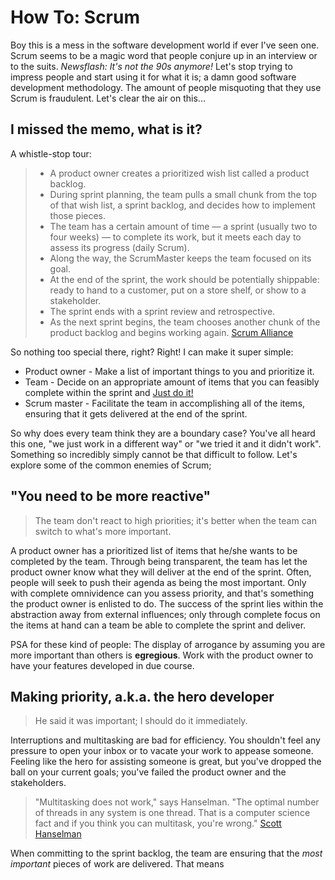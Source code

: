 # How To: Scrum

Boy this is a mess in the software development world if ever I've seen one. Scrum seems to be a magic word that people conjure up in an interview or to the suits. *Newsflash: It's not the 90s anymore!* Let's stop trying to impress people and start using it for what it is; a damn good software development methodology. The amount of people misquoting that they use Scrum is fraudulent. Let's clear the air on this...

## I missed the memo, what is it?

A whistle-stop tour:

> * A product owner creates a prioritized wish list called a product backlog.
> * During sprint planning, the team pulls a small chunk from the top of that wish list, a sprint backlog, and decides how to implement those pieces.
> * The team has a certain amount of time — a sprint (usually two to four weeks) — to complete its work, but it meets each day to assess its progress (daily Scrum).
> * Along the way, the ScrumMaster keeps the team focused on its goal.
> * At the end of the sprint, the work should be potentially shippable: ready to hand to a customer, put on a store shelf, or show to a stakeholder.
> * The sprint ends with a sprint review and retrospective.
> * As the next sprint begins, the team chooses another chunk of the product backlog and begins working again.
> [Scrum Alliance](https://www.scrumalliance.org/why-scrum)

So nothing too special there, right? Right! I can make it super simple:

* Product owner - Make a list of important things to you and prioritize it.
* Team - Decide on an appropriate amount of items that you can feasibly complete within the sprint and [Just do it!](https://youtu.be/nuHfVn_cfHU)
* Scrum master - Facilitate the team in accomplishing all of the items, ensuring that it gets delivered at the end of the sprint.

So why does every team think they are a boundary case? You've all heard this one, "we just work in a different way" or "we tried it and it didn't work". Something so incredibly simply cannot be that difficult to follow. Let's explore some of the common enemies of Scrum;

## "You need to be more reactive"
> The team don't react to high priorities; it's better when the team can switch to what's more important.

A product owner has a prioritized list of items that he/she wants to be completed by the team. Through being transparent, the team has let the product owner know what they will deliver at the end of the sprint. Often, people will seek to push their agenda as being the most important. Only with complete omnividence can you assess priority, and that's something the product owner is enlisted to do. The success of the sprint lies within the abstraction away from external influences; only through complete focus on the items at hand can a team be able to complete the sprint and deliver.

PSA for these kind of people: The display of arrogance by assuming you are more important than others is **egregious**. Work with the product owner to have your features developed in due course.

## Making priority, a.k.a. the hero developer
> He said it was important; I should do it immediately.

Interruptions and multitasking are bad for efficiency. You shouldn't feel any pressure to open your inbox or to vacate your work to appease someone. Feeling like the hero for assisting someone is great, but you've dropped the ball on your current goals; you've failed the product owner and the stakeholders. 

> "Multitasking does not work," says Hanselman. "The optimal number of threads in any system is one thread. That is a computer science fact and if you think you can multitask, you're wrong."
> [Scott Hanselman](http://www.hanselman.com/blog/ScottHanselmansCompleteListOfProductivityTips.aspx)

When committing to the sprint backlog, the team are ensuring that the *most important* pieces of work are delivered. That means
